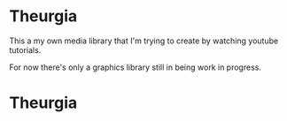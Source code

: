 # Theurgia
This a my own media library that I'm trying to create by watching youtube tutorials.

For now there's only a graphics library still in being work in progress.
# Theurgia
